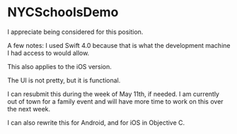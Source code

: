# NYCSchoolsDemo
I appreciate being considered for this position.

A few notes:
I used Swift 4.0 because that is what the development machine I had access to would allow.

This also applies to the iOS version.

The UI is not pretty, but it is functional.

I can resubmit this during the week of May 11th, if needed.  I am currently out of town for a family event and will have more time to work on this over the next week.

I can also rewrite this for Android, and for iOS in Objective C.
